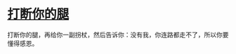 # [打断你的腿](https://github.com/miss-shiyi/miss-shiyi/issues/206)

打断你的腿，再给你一副拐杖，然后告诉你：没有我，你连路都走不了，所以你要懂得感恩。